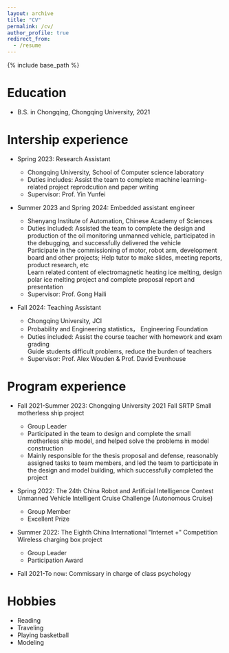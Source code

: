 ```yaml
---
layout: archive
title: "CV"
permalink: /cv/
author_profile: true
redirect_from:
  - /resume
---
```


{% include base_path %}

Education
======
* B.S. in Chongqing, Chongqing University, 2021

Intership experience
======
* Spring 2023: Research Assistant
  * Chongqing University, School of Computer science laboratory
  * Duties includes: Assist the team to complete machine learning-related project reprodcution and paper writing
  * Supervisor: Prof. Yin Yunfei

* Summer 2023 and Spring 2024: Embedded assistant engineer
  * Shenyang Institute of Automation, Chinese Academy of Sciences
  * Duties included: Assisted the team to complete the design and production of the oil monitoring unmanned vehicle, participated in the debugging, and successfully delivered the vehicle<br>
                     Participate in the commissioning of motor, robot arm, development board and other projects; Help tutor to make slides, meeting reports, product research, etc<br>
                     Learn related content of electromagnetic heating ice melting, design polar ice melting project and complete proposal report and presentation
  * Supervisor: Prof. Gong Haili

* Fall 2024: Teaching Assistant
  * Chongqing University, JCI
  * Probability and Engineering statistics， Engineering Foundation
  * Duties included: Assist the course teacher with homework and exam grading<br>
                     Guide students difficult problems, reduce the burden of teachers
  * Supervisor: Prof. Alex Wouden & Prof. David Evenhouse

Program experience
======
* Fall 2021-Summer 2023: Chongqing University 2021 Fall SRTP Small motherless ship project 
  * Group Leader
  * Participated in the team to design and complete the small motherless ship model, and helped solve the problems in model construction
  * Mainly responsible for the thesis proposal and defense, reasonably assigned tasks to team members, and led the team to participate in the design and model building, which successfully completed the project
  
* Spring 2022: The 24th China Robot and Artificial Intelligence Contest Unmanned Vehicle Intelligent Cruise Challenge (Autonomous Cruise)
  * Group Member
  * Excellent Prize
    
* Summer 2022: The Eighth China International "Internet +"  Competition Wireless charging box project
  * Group Leader
  * Participation Award
  
* Fall 2021-To now: Commissary in charge of class psychology

Hobbies
======
* Reading
* Traveling
* Playing basketball
* Modeling

